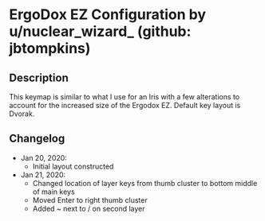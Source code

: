 # ErgoDox EZ Configuration by u/nuclear_wizard_ (github: jbtompkins)

## Description
This keymap is similar to what I use for an Iris with a few alterations to account for the increased size of the Ergodox EZ. Default key layout is Dvorak.

## Changelog

* Jan 20, 2020:
  * Initial layout constructed
* Jan 21, 2020:
  * Changed location of layer keys from thumb cluster to bottom middle of main keys
  * Moved Enter to right thumb cluster
  * Added ~ next to / on second layer 
